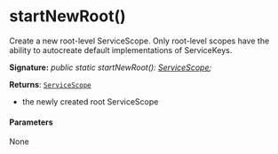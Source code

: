 # startNewRoot()

Create a new root-level ServiceScope. Only root-level scopes have the ability to autocreate default implementations of ServiceKeys.

**Signature:** _public static startNewRoot(): [ServiceScope](../sp-core-library/servicescope.md);_

**Returns**: [`ServiceScope`](../sp-core-library/servicescope.md)

- the newly created root ServiceScope

#### Parameters
None

